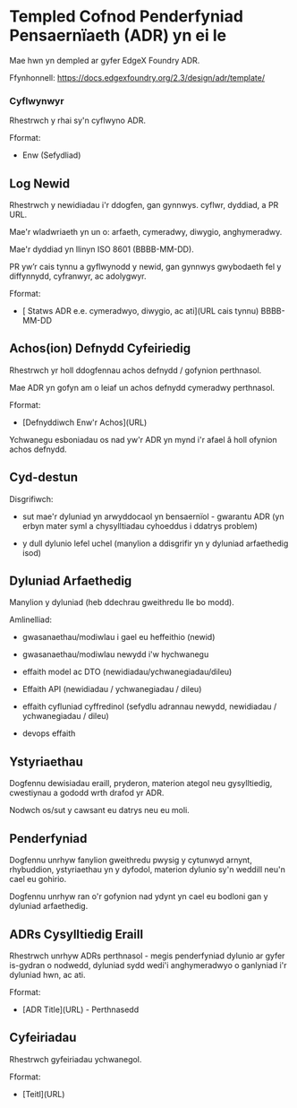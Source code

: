 # Templed Cofnod Penderfyniad Pensaernïaeth (ADR) <!-- Rhoi teitl ADR --> yn ei le

Mae hwn yn dempled ar gyfer EdgeX Foundry ADR.

Ffynhonnell: https://docs.edgexfoundry.org/2.3/design/adr/template/


### Cyflwynwyr

Rhestrwch y rhai sy'n cyflwyno ADR.

Fformat:

- Enw (Sefydliad)


## Log Newid

Rhestrwch y newidiadau i'r ddogfen, gan gynnwys. cyflwr, dyddiad, a PR URL.

Mae'r wladwriaeth yn un o: arfaeth, cymeradwy, diwygio, anghymeradwy.

Mae'r dyddiad yn llinyn ISO 8601 (BBBB-MM-DD).

PR yw’r cais tynnu a gyflwynodd y newid, gan gynnwys gwybodaeth fel y diffynnydd, cyfranwyr, ac adolygwyr.

Fformat:

- \[ Statws ADR e.e. cymeradwyo, diwygio, ac ati\]\(URL cais tynnu\) BBBB-MM-DD


## Achos(ion) Defnydd Cyfeiriedig

Rhestrwch yr holl ddogfennau achos defnydd / gofynion perthnasol.

Mae ADR yn gofyn am o leiaf un achos defnydd cymeradwy perthnasol.

Fformat:

- \[Defnyddiwch Enw'r Achos\]\(URL\)

Ychwanegu esboniadau os nad yw'r ADR yn mynd i'r afael â holl ofynion achos defnydd.


## Cyd-destun

Disgrifiwch:

- sut mae'r dyluniad yn arwyddocaol yn bensaernïol - gwarantu ADR (yn erbyn mater syml a chysylltiadau cyhoeddus i ddatrys problem)

- y dull dylunio lefel uchel (manylion a ddisgrifir yn y dyluniad arfaethedig isod)


## Dyluniad Arfaethedig

Manylion y dyluniad (heb ddechrau gweithredu lle bo modd).

Amlinelliad:

- gwasanaethau/modiwlau i gael eu heffeithio (newid)

- gwasanaethau/modiwlau newydd i'w hychwanegu

- effaith model ac DTO (newidiadau/ychwanegiadau/dileu)

- Effaith API (newidiadau / ychwanegiadau / dileu)

- effaith cyfluniad cyffredinol (sefydlu adrannau newydd, newidiadau / ychwanegiadau / dileu)

- devops effaith


## Ystyriaethau

Dogfennu dewisiadau eraill, pryderon, materion ategol neu gysylltiedig, cwestiynau a gododd wrth drafod yr ADR.

Nodwch os/sut y cawsant eu datrys neu eu moli.


## Penderfyniad

Dogfennu unrhyw fanylion gweithredu pwysig y cytunwyd arnynt, rhybuddion, ystyriaethau yn y dyfodol, materion dylunio sy'n weddill neu'n cael eu gohirio.

Dogfennu unrhyw ran o'r gofynion nad ydynt yn cael eu bodloni gan y dyluniad arfaethedig.


## ADRs Cysylltiedig Eraill

Rhestrwch unrhyw ADRs perthnasol - megis penderfyniad dylunio ar gyfer is-gydran o nodwedd, dyluniad sydd wedi'i anghymeradwyo o ganlyniad i'r dyluniad hwn, ac ati.

Fformat:

- \[ADR Title\]\(URL\) - Perthnasedd


## Cyfeiriadau

Rhestrwch gyfeiriadau ychwanegol.

Fformat:

- \[Teitl\]\(URL\)